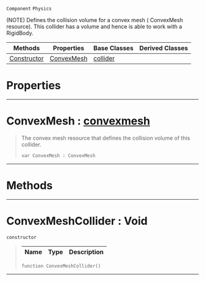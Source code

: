  `Component` `Physics`



(NOTE) Defines the collision volume for a convex mesh ( ConvexMesh resource). This collider has a volume and hence is able to work with a RigidBody.

|Methods|Properties|Base Classes|Derived Classes|
|---|---|---|---|
|[ Constructor](https://github.com/ZilchEngine/ZilchDocs/blob/master/code_reference/class_reference/convexmeshcollider.md#convexmeshcollider-void)|[ ConvexMesh](https://github.com/ZilchEngine/ZilchDocs/blob/master/code_reference/class_reference/convexmeshcollider.md#convexmesh-zilch-engine-d)|[collider](https://github.com/ZilchEngine/ZilchDocs/blob/master/code_reference/class_reference/collider.md)| |


 #  Properties


---  
 #  ConvexMesh : [convexmesh](https://github.com/ZilchEngine/ZilchDocs/blob/master/code_reference/class_reference/convexmesh.md)

> The convex mesh resource that defines the collision volume of this collider.
> ``` lang=cpp, name=Nada
> var ConvexMesh : ConvexMesh


---  
 #  Methods


---  
 #  ConvexMeshCollider : Void

 `constructor`

> 
> |Name|Type|Description|
> |---|---|---|
> ``` lang=cpp, name=Nada
> function ConvexMeshCollider()
> ``` 


---  
 

 